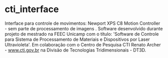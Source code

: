 # cti_interface
Interface para controle de movimentos: Newport XPS C8 Motion Controller - sem parte de processamento de imagens .
Software desenvolvido durante projeto de mestrado na FEEC Unicamp com o título:
 'Software de Controle para Sistema de Processamento de Materiais e Dispositivos por Laser Ultravioleta'.
 Em colaboração com o Centro de Pesquisa CTI Renato Archer - www.cti.gov.br
 na Divisão de Tecnologias Tridimensionais - DT3D.
